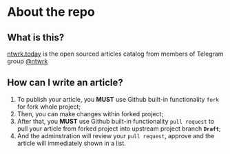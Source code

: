 # About the repo

## What is this?

[ntwrk.today](https://ntwrk.today/) is the open sourced articles catalog from members of Telegram group [@ntwrk](https://t.me/ntwrk)

## How can I write an article?

1. To publish your article, you **MUST** use Github built-in functionality ```fork``` for fork whole project;
2. Then, you can make changes within forked project;
3. After that, you **MUST** use Github built-in functionality ```pull request``` to pull your article from forked project into upstream project branch **```Draft```**;
4. And the adminstration will review your ```pull request```, approve and the article will immediately shown in a list.
